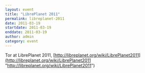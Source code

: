 ```yaml
---
layout: event
title: "LibrePlanet 2011"
permalink: libreplanet-2011
date: 2011-03-19
startdate: 2011-03-19
enddate: 2011-03-19
author: admin
category: event
---
```


Tor at LibrePlanet 2011, [http://libreplanet.org/wiki/LibrePlanet2011](http://libreplanet.org/wiki/LibrePlanet2011 "http://libreplanet.org/wiki/LibrePlanet2011")

